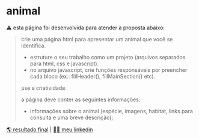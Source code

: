 # animal
⚠️ esta página foi desenvolvida para atender à proposta abaixo:

> crie uma página html para apresentar um animal que você se identifica.  
>
> * estruture o seu trabalho como um projeto (arquivos separados para html, css e javascript).
> * no arquivo javascript, crie funções responsáveis por preencher cada bloco (ex.: fillHeader(), fillMainSection() etc).
> 
> use a criatividade.
> 
> a página deve conter as seguintes informações:
> * informações sobre o animal (espécie, imagens, habitat, links para consulta e uma breve descrição);

[🌎 resultado final](https://corqueeuvia.github.io/animal) | [🧔🏻 meu linkedin](https://www.linkedin.com/in/corcoviacaique/)


